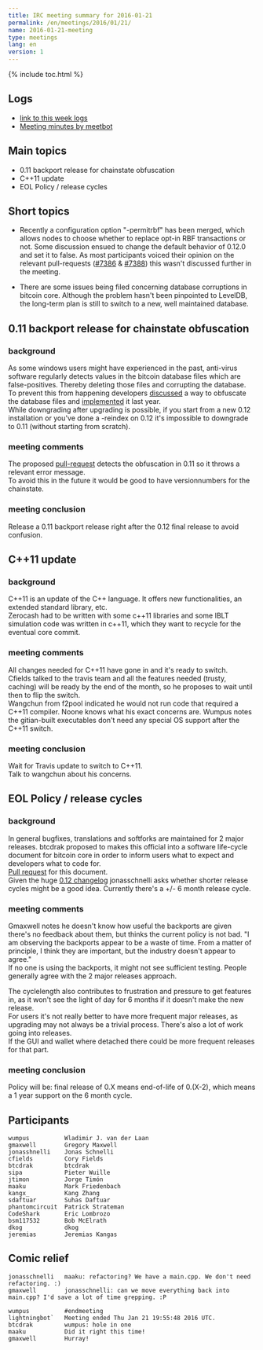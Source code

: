 ```yaml
---
title: IRC meeting summary for 2016-01-21
permalink: /en/meetings/2016/01/21/
name: 2016-01-21-meeting
type: meetings
lang: en
version: 1
---
```

{% include toc.html %}

## Logs

- [link to this week logs](http://bitcoinstats.com/irc/bitcoin-dev/logs/2016/01/21#l1453402792.0)  
- [Meeting minutes by meetbot](http://www.erisian.com.au/meetbot/bitcoin-dev/2016/bitcoin-dev.2016-01-21-18.59.html) 

## Main topics 

- 0.11 backport release for chainstate obfuscation  
- C++11 update  
- EOL Policy / release cycles

## Short topics

- Recently a configuration option "-permitrbf" has been merged, which allows nodes to choose whether to replace opt-in RBF transactions or not. 
Some discussion ensued to change the default behavior of 0.12.0 and set it to false. As most participants voiced their opinion on the relevant pull-requests ([#7386](https://github.com/bitcoin/bitcoin/pull/7386) & [#7388](https://github.com/bitcoin/bitcoin/pull/7388)) this wasn't discussed further in the meeting. 

- There are some issues being filed concerning database corruptions in bitcoin core. Although the problem hasn't been pinpointed to LevelDB, the long-term plan is still to switch to a new, well maintained database.

## 0.11 backport release for chainstate obfuscation

### background

As some windows users might have experienced in the past, anti-virus software regularly detects values in the bitcoin database files which are false-positives. Thereby deleting those files and corrupting the database.  
To prevent this from happening developers [discussed](https://github.com/bitcoin/bitcoin/issues/6613) a way to obfuscate the database files and [implemented](https://github.com/bitcoin/bitcoin/pull/6650) it last year.  
While downgrading after upgrading is possible, if you start from a new 0.12 installation or you've done a -reindex on 0.12 it's impossible to downgrade to 0.11 (without starting from scratch). 

### meeting comments

The proposed [pull-request](https://github.com/bitcoin/bitcoin/pull/7259) detects the obfuscation in 0.11 so it throws a relevant error message.  
To avoid this in the future it would be good to have versionnumbers for the chainstate.

### meeting conclusion

Release a 0.11 backport release right after the 0.12 final release to avoid confusion.

## C++11 update

### background

C++11 is an update of the C++ language. It offers new functionalities, an extended standard library, etc.  
Zerocash had to be written with some c++11 libraries and some IBLT simulation code was written in c++11, which they want to recycle for the eventual core commit.  

### meeting comments

All changes needed for C++11 have gone in and it's ready to switch.  
Cfields talked to the travis team and all the features needed (trusty, caching) will be ready by the end of the month, so he proposes to wait until then to flip the switch.  
Wangchun from f2pool indicated he would not run code that required a C++11 compiler. Noone knows what his exact concerns are. Wumpus notes the gitian-built executables don't need any special OS support after the C++11 switch.

### meeting conclusion

Wait for Travis update to switch to C++11.  
Talk to wangchun about his concerns.

## EOL Policy / release cycles

### background

In general bugfixes, translations and softforks are maintained for 2 major releases. btcdrak proposed to makes this official into a software life-cycle document for bitcoin core in order to inform users what to expect and developers what to code for.   
[Pull request](https://github.com/bitcoin-core/website/pull/37) for this document.  
Given the huge [0.12 changelog](https://github.com/bitcoin/bitcoin/blob/0.12/doc/release-notes.md) jonasschnelli asks whether shorter release cycles might be a good idea. Currently there's a +/- 6 month release cycle.


### meeting comments

Gmaxwell notes he doesn't know how useful the backports are given there's no feedback about them, but thinks the current policy is not bad. "I am observing the backports appear to be a waste of time. From a matter of principle, I think they are important, but the industry doesn't appear to agree."  
If no one is using the backports, it might not see sufficient testing.
People generally agree with the 2 major releases approach.  

The cyclelength also contributes to frustration and pressure to get features in, as it won't see the light of day for 6 months if it doesn't make the new release.  
For users it's not really better to have more frequent major releases, as upgrading may not always be a trivial process. There's also a lot of work going into releases.  
If the GUI and wallet where detached there could be more frequent releases for that part.

### meeting conclusion

Policy will be: final release of 0.X means end-of-life of 0.(X-2), which means a 1 year support on the 6 month cycle.

## Participants

    wumpus          Wladimir J. van der Laan
    gmaxwell        Gregory Maxwell
    jonasshnelli    Jonas Schnelli
    cfields         Cory Fields
    btcdrak         btcdrak
    sipa            Pieter Wuille
    jtimon          Jorge Timón
    maaku           Mark Friedenbach
    kangx_          Kang Zhang
    sdaftuar        Suhas Daftuar
    phantomcircuit  Patrick Strateman
    CodeShark       Eric Lombrozo
    bsm117532       Bob McElrath
    dkog            dkog
    jeremias        Jeremias Kangas

## Comic relief

    jonasschnelli   maaku: refactoring? We have a main.cpp. We don't need refactoring. :)
    gmaxwell        jonasschnelli: can we move everything back into main.cpp? I'd save a lot of time grepping. :P

    wumpus          #endmeeting
    lightningbot`   Meeting ended Thu Jan 21 19:55:48 2016 UTC.
    btcdrak         wumpus: hole in one
    maaku           Did it right this time!
    gmaxwell        Hurray!
